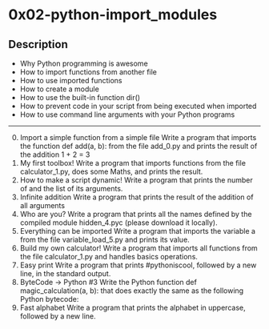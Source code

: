 # 0x02-python-import_modules
## Description
 * Why Python programming is awesome
 * How to import functions from another file
 * How to use imported functions
 * How to create a module
 * How to use the built-in function dir()
 * How to prevent code in your script from being executed when imported
 * How to use command line arguments with your Python programs
- - - -

0. Import a simple function from a simple file
Write a program that imports the function def add(a, b): from the file add_0.py and prints the result of the addition 1 + 2 = 3
1. My first toolbox!
Write a program that imports functions from the file calculator_1.py, does some Maths, and prints the result.
2. How to make a script dynamic!
Write a program that prints the number of and the list of its arguments.
3. Infinite addition
Write a program that prints the result of the addition of all arguments
4. Who are you?
Write a program that prints all the names defined by the compiled module hidden_4.pyc (please download it locally).
5. Everything can be imported
Write a program that imports the variable a from the file variable_load_5.py and prints its value.
6. Build my own calculator!
Write a program that imports all functions from the file calculator_1.py and handles basics operations.
7. Easy print
Write a program that prints #pythoniscool, followed by a new line, in the standard output.
8. ByteCode -> Python #3
Write the Python function def magic_calculation(a, b): that does exactly the same as the following Python bytecode:
9. Fast alphabet
Write a program that prints the alphabet in uppercase, followed by a new line.